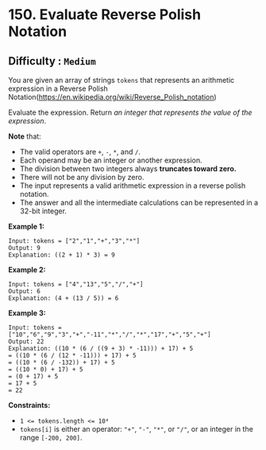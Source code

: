 # 150. Evaluate Reverse Polish Notation
## Difficulty : `Medium`

You are given an array of strings `tokens` that represents an arithmetic expression in a Reverse Polish Notation(https://en.wikipedia.org/wiki/Reverse_Polish_notation)

Evaluate the expression. Return _an integer that represents the value of the expression_.
  
**Note** that:
* The valid operators are `+`, `-`, `*`, and `/`.
* Each operand may be an integer or another expression.
* The division between two integers always **truncates toward zero.**
* There will not be any division by zero.
* The input represents a valid arithmetic expression in a reverse polish notation.
* The answer and all the intermediate calculations can be represented in a 32-bit integer.
 

**Example 1:**
```
Input: tokens = ["2","1","+","3","*"]
Output: 9
Explanation: ((2 + 1) * 3) = 9
```

**Example 2:**
```
Input: tokens = ["4","13","5","/","+"]
Output: 6
Explanation: (4 + (13 / 5)) = 6
```

**Example 3:**
  ```
Input: tokens = ["10","6","9","3","+","-11","*","/","*","17","+","5","+"]
Output: 22
Explanation: ((10 * (6 / ((9 + 3) * -11))) + 17) + 5
= ((10 * (6 / (12 * -11))) + 17) + 5
= ((10 * (6 / -132)) + 17) + 5
= ((10 * 0) + 17) + 5
= (0 + 17) + 5
= 17 + 5
= 22
 ```

**Constraints:**

* `1 <= tokens.length <= 10⁴`
* `tokens[i]` is either an operator: `"+"`, `"-"`, `"*"`, or `"/"`, or an integer in the range `[-200, 200]`.
